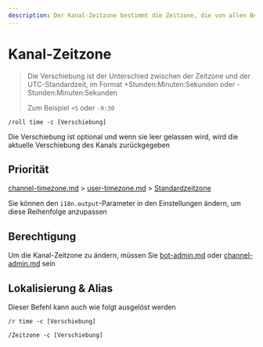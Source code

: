 ```yaml
---
description: Der Kanal-Zeitzone bestimmt die Zeitzone, die von allen Benutzern im Kanal verwendet wird, wenn sie mit Roll Bot interagieren
---
```


# Kanal-Zeitzone

> Die Verschiebung ist der Unterschied zwischen der Zeitzone und der UTC-Standardzeit, im Format +Stunden:Minuten:Sekunden oder -Stunden:Minuten:Sekunden
>
> Zum Beispiel `+5` oder `-9:30`

```
/roll time -c [Verschiebung]
```

Die Verschiebung ist optional und wenn sie leer gelassen wird, wird die aktuelle Verschiebung des Kanals zurückgegeben

## Priorität

[channel-timezone.md](channel-timezone.md "Erwähnung") > [user-timezone.md](user-timezone.md "Erwähnung") > [Standardzeitzone](../configuration/basic.md#defaulttimeoffset)

Sie können den `i18n.output`-Parameter in den Einstellungen ändern, um diese Reihenfolge anzupassen

## Berechtigung

Um die Kanal-Zeitzone zu ändern, müssen Sie [bot-admin.md](../permission/bot-admin.md "Erwähnung") oder [channel-admin.md](../permission/channel-admin.md "Erwähnung") sein

## Lokalisierung & Alias

Dieser Befehl kann auch wie folgt ausgelöst werden

```
/r time -c [Verschiebung]

/Zeitzone -c [Verschiebung]
```
